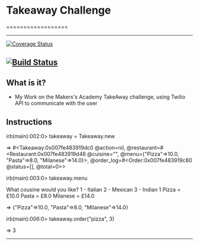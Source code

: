 # Takeaway Challenge 
==================

------------------
[![Coverage Status](https://coveralls.io/repos/github/MarcoCode/takeaway-challenge/badge.svg?branch=master)](https://coveralls.io/github/MarcoCode/takeaway-challenge?branch=master)

[![Build Status](https://travis-ci.org/MarcoCode/takeaway-challenge.svg?branch=master)](https://travis-ci.org/MarcoCode/takeaway-challenge)
------------------

What is it?
-----------

* My Work on the Makers's Academy TakeAway challenge, using Twilio API to communicate with the user


Instructions
------------

irb(main):002:0> takeaway = Takeaway.new

=> \#\<Takeaway:0x007fe483919dc0 @action=nil, @restaurant=#<Restaurant:0x007fe483919d48 @cuisine="", @menu={"Pizza"=>10.0, "Pasta"=>8.0, "Milanese"=>14.0}>, @order_log=#<Order:0x007fe483919c80 @status=[], @total=0>\>

irb(main):003:0> takeaway.menu

What cousine would you like?
1 - Italian
2 - Mexican
3 - Indian
1
Pizza = £10.0
Pasta = £8.0
Milanese = £14.0

=> {"Pizza"=>10.0, "Pasta"=>8.0, "Milanese"=>14.0}

irb(main):006:0> takeaway.order("pizza", 3)

=> 3






-------








